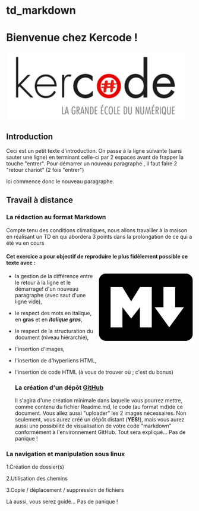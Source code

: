 # td_markdown

# Bienvenue chez Kercode !
 ![image_kercode](kercode.jpg)
## Introduction

Ceci est un petit texte d'introduction. On passe à la ligne suivante (sans sauter une ligne) en terminant celle-ci
par 2 espaces avant de frapper la touche "entrer".
Pour démarrer un nouveau paragraphe , il faut faire 2 "retour chariot" (2 fois "entrer")

Ici commence donc le nouveau paragraphe.


## Travail à distance


### La rédaction au format Markdown


Compte tenu des conditions climatiques, nous allons travailler à la maison en réalisant un TD en qui abordera 3
points dans la prolongation de ce qui a été vu en cours



#### Cet exercice a pour objectif de reproduire le plus fidèlement possible ce texte avec : 
<html>
<img align="right" src="markdown.png")>
 
* la gestion de la différence entre le retour à la ligne et le démarrage!
d'un nouveau paragraphe (avec saut d'une ligne vide),

* le respect des mots en italique, en **gras** et en ***italique gras***,
* le respect de la structuration du document (niveau hiérarchie),
* l'insertion d'images, 
* l'insertion de d'hyperliens HTML,
* l'insertion de code HTML (à vous de trouver où ; c'est du bonus)
 
  ### La création d'un dépôt [GitHub](https://github.com/)

  Il s'agira d'une création minimale dans laquelle vous pourrez mettre, comme contenu du fichier Readme.md, le
code (au format md)de ce document. Vous allez aussi "uploader" les 2 images nécessaires.
Non seulement, vous aurez créé un dépôt distant (**YES!**), mais vous aurez aussi une possibilité de visualisation
de votre code "markdown" conformément à l'environnement GitHub.
Tout sera expliqué... Pas de panique !

### La navigation et manipulation sous linux

1.Création de dossier(s)

2.Utilisation des chemins

3.Copie / déplacement / suppression de fichiers

Là aussi, vous serez guidé... Pas de panique !

